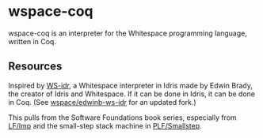 # wspace-coq

wspace-coq is an interpreter for the Whitespace programming language, written in
Coq.

## Resources

Inspired by [WS-idr](https://github.com/edwinb/WS-idr), a Whitespace interpreter
in Idris made by Edwin Brady, the creator of Idris and Whitespace. If it can be
done in Idris, it can be done in Coq. (See [wspace/edwinb-ws-idr](https://github.com/wspace/edwinb-ws-idr)
for an updated fork.)

This pulls from the Software Foundations book series, especially from
[LF/Imp](https://softwarefoundations.cis.upenn.edu/lf-current/Imp.html) and the
small-step stack machine in [PLF/Smallstep](https://softwarefoundations.cis.upenn.edu/plf-current/Smallstep.html).
